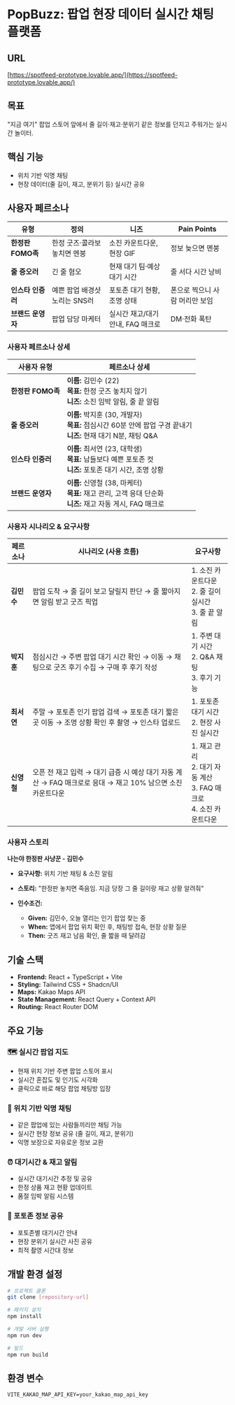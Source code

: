 
# PopBuzz: 팝업 현장 데이터 실시간 채팅 플랫폼

## URL

[https://spotfeed-prototype.lovable.app/](https://spotfeed-prototype.lovable.app/)

## 목표

"지금 여기" 팝업 스토어 앞에서 줄 길이·재고·분위기 같은 정보를 던지고 주워가는 실시간 놀이터.

## 핵심 기능

* 위치 기반 익명 채팅
* 현장 데이터(줄 길이, 재고, 분위기 등) 실시간 공유

## 사용자 페르소나

| **유형**        | **정의**             | **니즈**                | **Pain Points**   |
| ------------- | ------------------ | --------------------- | ----------------- |
| **한정판 FOMO족** | 한정 굿즈·콜라보 놓치면 멘붕   | 소진 카운트다운, 현장 GIF      | 정보 늦으면 멘붕         |
| **줄 증오러**     | 긴 줄 혐오             | 현재 대기 팀·예상 대기 시간      | 줄 서다 시간 낭비        |
| **인스타 인증러**   | 예쁜 팝업 배경샷 노리는 SNS러 | 포토존 대기 현황, 조명 상태      | 폰으로 찍으니 사람 머리만 보임 |
| **브랜드 운영자**   | 팝업 담당 마케터          | 실시간 재고/대기 안내, FAQ 매크로 | DM·전화 폭탄          |

### 사용자 페르소나 상세

| **사용자 유형**    | **페르소나 상세**                                                                             |
| ------------- | --------------------------------------------------------------------------------------- |
| **한정판 FOMO족** | **이름:** 김민수 (22)  <br>**목표:** 한정 굿즈 놓치지 않기  <br>**니즈:** 소진 임박 알림, 줄 끝 알림                |
| **줄 증오러**     | **이름:** 박지훈 (30, 개발자)  <br>**목표:** 점심시간 60분 안에 팝업 구경 끝내기  <br>**니즈:** 현재 대기 N분, 채팅 Q\&A |
| **인스타 인증러**   | **이름:** 최서연 (23, 대학생)  <br>**목표:** 남들보다 예쁜 포토존 컷  <br>**니즈:** 포토존 대기 시간, 조명 상황          |
| **브랜드 운영자**   | **이름:** 신영철 (38, 마케터)  <br>**목표:** 재고 관리, 고객 응대 단순화  <br>**니즈:** 재고 자동 게시, FAQ 매크로      |

### 사용자 시나리오 & 요구사항

| **페르소나** | **시나리오 (사용 흐름)**                                                     | **요구사항**                                             |
| -------- | -------------------------------------------------------------------- | ---------------------------------------------------- |
| **김민수**  | 팝업 도착 → 줄 길이 보고 달릴지 판단 → 줄 짧아지면 알림 받고 굿즈 픽업                          | 1. 소진 카운트다운<br>2. 줄 길이 실시간<br>3. 줄 끝 알림<br>          |
| **박지훈**  | 점심시간 → 주변 팝업 대기 시간 확인 → 이동 → 채팅으로 굿즈 후기 수집 → 구매 후 후기 작성              | 1. 주변 대기 시간<br>2. Q\&A 채팅<br>3. 후기 기능                |
| **최서연**  | 주말 → 포토존 인기 팝업 검색 → 포토존 대기 짧은 곳 이동 → 조명 상황 확인 후 촬영 → 인스타 업로드         | 1. 포토존 대기 시간<br>2. 현장 사진 실시간                         |
| **신영철**  | 오픈 전 재고 입력 → 대기 급증 시 예상 대기 자동 계산 → FAQ 매크로로 응대 → 재고 10% 남으면 소진 카운트다운 | 1. 재고 관리<br>2. 대기 자동 계산<br>3. FAQ 매크로<br>4. 소진 카운트다운 |

### 사용자 스토리

**나는야 한정판 사냥꾼 - 김민수**

* **요구사항:** 위치 기반 채팅 & 소진 알림
* **스토리:** "한정판 놓치면 죽음임. 지금 당장 그 줄 길이랑 재고 상황 알려줘"
* **인수조건:**

  * **Given:** 김민수, 오늘 열리는 인기 팝업 찾는 중
  * **When:** 앱에서 팝업 위치 확인 후, 채팅방 접속, 현장 상황 질문
  * **Then:** 굿즈 재고 남음 확인, 줄 짧을 때 달려감

## 기술 스택

- **Frontend:** React + TypeScript + Vite
- **Styling:** Tailwind CSS + Shadcn/UI
- **Maps:** Kakao Maps API
- **State Management:** React Query + Context API
- **Routing:** React Router DOM

## 주요 기능

### 🗺️ 실시간 팝업 지도
- 현재 위치 기반 주변 팝업 스토어 표시
- 실시간 혼잡도 및 인기도 시각화
- 클릭으로 바로 해당 팝업 채팅방 입장

### 💬 위치 기반 익명 채팅
- 같은 팝업에 있는 사람들끼리만 채팅 가능
- 실시간 현장 정보 공유 (줄 길이, 재고, 분위기)
- 익명 보장으로 자유로운 정보 교환

### ⏰ 대기시간 & 재고 알림
- 실시간 대기시간 추정 및 공유
- 한정 상품 재고 현황 업데이트
- 품절 임박 알림 시스템

### 📸 포토존 정보 공유
- 포토존별 대기시간 안내
- 현장 분위기 실시간 사진 공유
- 최적 촬영 시간대 정보

## 개발 환경 설정

```bash
# 프로젝트 클론
git clone [repository-url]

# 패키지 설치
npm install

# 개발 서버 실행
npm run dev

# 빌드
npm run build
```

## 환경 변수

```env
VITE_KAKAO_MAP_API_KEY=your_kakao_map_api_key
```
